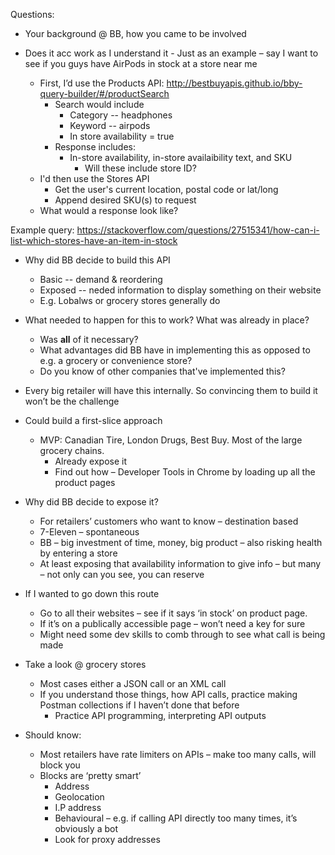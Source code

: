 
Questions:
* Your background @ BB, how you came to be involved



* Does it acc work as I understand it - Just as an example – say I want to see if you guys have AirPods in stock at a store near me
    * First, I’d use the Products API: http://bestbuyapis.github.io/bby-query-builder/#/productSearch
        * Search would include
            * Category -- headphones
            * Keyword -- airpods
            * In store availability = true
        * Response includes:
            * In-store availability, in-store availaibility text, and SKU
                * Will these include store ID?
    * I'd then use the Stores API
        * Get the user's current location, postal code or lat/long
        * Append desired SKU(s) to request
    * What would a response look like?
    
    
Example query: https://stackoverflow.com/questions/27515341/how-can-i-list-which-stores-have-an-item-in-stock


* Why did BB decide to build this API
    * Basic -- demand & reordering
    * Exposed -- neded information to display something on their website
    * E.g. Lobalws or grocery stores generally do
* What needed to happen for this to work? What was already in place?
    * Was __all__ of it necessary?
    * What advantages did BB have in implementing this as opposed to e.g. a grocery or convenience store?
    * Do you know of other companies that've implemented this?

* Every big retailer will have this internally. So convincing them to build it won’t be the challenge
* Could build a first-slice approach
    * MVP: Canadian Tire, London Drugs, Best Buy. Most of the large grocery chains.
        * Already expose it
        * Find out how – Developer Tools in Chrome by loading up all the product pages
* Why did BB decide to expose it?
   * For retailers’ customers who want to know – destination based
   * 7-Eleven – spontaneous
   * BB – big investment of time, money, big product – also risking health by entering a store
   * At least exposing that availability information to give info – but many – not only can you see, you can reserve 
* If I wanted to go down this route
   * Go to all their websites – see if it says ‘in stock’ on product page. 
   * If it’s on a publically accessible page – won’t need a key for sure
   * Might need some dev skills to comb through to see what call is being made
* Take a look @ grocery stores
   * Most cases either a JSON call or an XML call
   * If you understand those things, how API calls, practice making Postman collections if I haven’t done that before
      * Practice API programming, interpreting API outputs
* Should know:
   * Most retailers have rate limiters on APIs – make too many calls, will block you
   * Blocks are ‘pretty smart’
      * Address
      * Geolocation
      * I.P address
      * Behavioural – e.g. if calling API directly too many times, it’s obviously a bot
      * Look for proxy addresses





